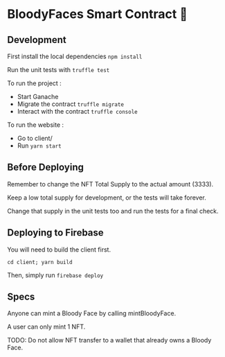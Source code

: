 # BloodyFaces Smart Contract 👊

## Development

First install the local dependencies
`npm install`

Run the unit tests with `truffle test`

To run the project :
- Start Ganache
- Migrate the contract `truffle migrate`
- Interact with the contract `truffle console`

To run the website :
- Go to client/
- Run `yarn start`

## Before Deploying

Remember to change the NFT Total Supply to the actual amount (3333).

Keep a low total supply for development, or the tests will take forever.

Change that supply in the unit tests too and run the tests for a final check.

## Deploying to Firebase

You will need to build the client first.

`cd client; yarn build`

Then, simply run `firebase deploy`

## Specs

Anyone can mint a Bloody Face by calling mintBloodyFace.

A user can only mint 1 NFT.

TODO: Do not allow NFT transfer to a wallet that already owns a Bloody Face.
